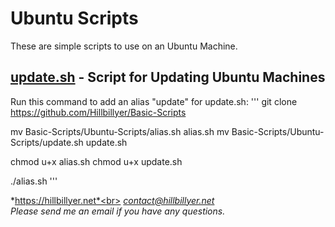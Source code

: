 # Ubuntu Scripts
These are simple scripts to use on an Ubuntu Machine.
## [update.sh](https://github.com/Hillbillyer/Basic-Scripts/blob/main/Ubuntu-Scripts/update.sh) - Script for Updating Ubuntu Machines<br>

Run this command to add an alias "update" for update.sh:
'''
git clone https://github.com/Hillbillyer/Basic-Scripts

mv Basic-Scripts/Ubuntu-Scripts/alias.sh alias.sh
mv Basic-Scripts/Ubuntu-Scripts/update.sh update.sh

chmod u+x alias.sh
chmod u+x update.sh

./alias.sh
'''

*https://hillbillyer.net*<br>
*contact@hillbillyer.net*<br>
*Please send me an email if you have any questions.*<br>